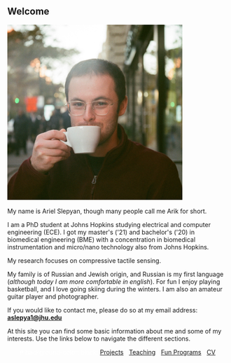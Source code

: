 <style>
body {
  background-image: url('/pictures/dict_background_white.png'); # /pictures/dict_background_us.png
background-size: 5000px;
}
</style>

## Welcome

<img src="/pictures/good_small.jpg" width="400" />

My name is Ariel Slepyan, though many people call me Arik for short.

I am a PhD student at Johns Hopkins studying electrical and computer engineering (ECE). I got my master's ('21) and bachelor's ('20) in biomedical engineering (BME) with a concentration in biomedical instrumentation and micro/nano technology also from Johns Hopkins.

My research focuses on compressive tactile sensing.

My family is of Russian and Jewish origin, and Russian is my first language (*although today I am more comfortable in english*).
For fun I enjoy playing basketball, and I love going skiing during the winters.
I am also an amateur guitar player and photographer.

If you would like to contact me, please do so at my email address: **aslepya1@jhu.edu**

At this site you can find some basic information about me and some of my interests.
Use the links below to navigate the different sections.

<p align="center" style="color: white;"> # background-color: black;
  <a href="http://arielslepyan.me/Projects">Projects</a> |
  <a href="http://arielslepyan.me/Teaching">Teaching</a> |
  <a href="http://arielslepyan.me/Fun">Fun Programs</a> |
  <a href="http://arielslepyan.me/CV">CV</a> 
</p>




